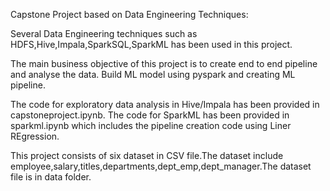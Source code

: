 Capstone Project based on Data Engineering Techniques:

Several Data Engineering techniques such as HDFS,Hive,Impala,SparkSQL,SparkML has been used in this project.

The main business objective of this project is to create end to end pipeline and analyse the data.
Build ML model using pyspark and creating ML pipeline.


The code for exploratory data analysis in Hive/Impala has been provided in capstoneproject.ipynb.
The code for SparkML has been provided in sparkml.ipynb which includes the pipeline creation code using Liner REgression.

This project consists of six dataset in CSV file.The dataset include employee,salary,titles,departments,dept_emp,dept_manager.The dataset file is in data folder.


